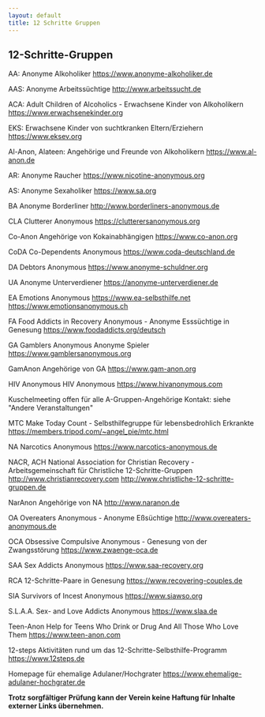 ```yaml
---
layout: default
title: 12 Schritte Gruppen
---
```

## 12-Schritte-Gruppen

AA: Anonyme Alkoholiker
   <https://www.anonyme-alkoholiker.de>

AAS: Anonyme Arbeitssüchtige
   <http://www.arbeitssucht.de>

ACA: Adult Children of Alcoholics - Erwachsene Kinder von Alkoholikern
   <https://www.erwachsenekinder.org>

EKS: Erwachsene Kinder von suchtkranken Eltern/Erziehern
   <https://www.eksev.org>

Al-Anon, Alateen: Angehörige und Freunde von Alkoholikern
   <https://www.al-anon.de>

AR: Anonyme Raucher
   <https://www.nicotine-anonymous.org>

AS: Anonyme Sexaholiker
   <https://www.sa.org>

BA
Anonyme Borderliner
  <http://www.borderliners-anonymous.de>

CLA
Clutterer Anonymous
  <https://clutterersanonymous.org>

Co-Anon
Angehörige     von Kokainabhängigen
  <https://www.co-anon.org>

CoDA
Co-Dependents Anonymous
  <https://www.coda-deutschland.de>

DA
Debtors Anonymous
  <https://www.anonyme-schuldner.org>

UA
Anonyme Unterverdiener
  <https://anonyme-unterverdiener.de>

EA
Emotions Anonymous
  <https://www.ea-selbsthilfe.net>
  <https://www.emotionsanonymous.ch>

FA
Food Addicts in Recovery Anonymous - Anonyme Esssüchtige in Genesung
<https://www.foodaddicts.org/deutsch>

GA
Gamblers   Anonymous
Anonyme Spieler
  <https://www.gamblersanonymous.org>

GamAnon
Angehörige   von GA
  <https://www.gam-anon.org>

HIV  Anonymous
HIV   Anonymous
  <https://www.hivanonymous.com>

Kuschelmeeting
 offen   für alle A-Gruppen-Angehörige
   Kontakt:   siehe "Andere Veranstaltungen"

MTC
Make Today Count - Selbsthilfegruppe für lebensbedrohlich Erkrankte
  <https://members.tripod.com/~angel_pie/mtc.html>

NA
 Narcotics   Anonymous
  <https://www.narcotics-anonymous.de>

NACR,   ACH
 National   Association for Christian Recovery -  Arbeitsgemeinschaft für
Christliche 12-Schritte-Gruppen
  <http://www.christianrecovery.com>
<http://www.christliche-12-schritte-gruppen.de>

NarAnon
Angehörige   von NA
  <http://www.naranon.de>

OA
Overeaters Anonymous - Anonyme Eßsüchtige
  <http://www.overeaters-anonymous.de>

OCA
Obsessive   Compulsive    Anonymous - Genesung
von der Zwangsstörung
  <https://www.zwaenge-oca.de>

SAA
Sex Addicts Anonymous
  <https://www.saa-recovery.org>

RCA
12-Schritte-Paare in Genesung
  <https://www.recovering-couples.de>

SIA
Survivors of   Incest Anonymous
  <https://www.siawso.org>

S.L.A.A.
Sex-   and Love Addicts Anonymous
  <https://www.slaa.de>

Teen-Anon
Help   for Teens Who Drink or Drug And All Those Who Love Them
  <https://www.teen-anon.com>

12-steps
Aktivitäten   rund um das 12-Schritte-Selbsthilfe-Programm
  <https://www.12steps.de>

Homepage für ehemalige Adulaner/Hochgrater
  <https://www.ehemalige-adulaner-hochgrater.de>

__Trotz sorgfältiger Prüfung kann der Verein keine Haftung für Inhalte externer Links übernehmen.__
